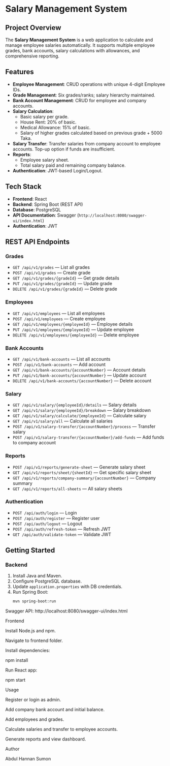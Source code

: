 # Salary Management System

## Project Overview
The **Salary Management System** is a web application to calculate and manage employee salaries automatically. It supports multiple employee grades, bank accounts, salary calculations with allowances, and comprehensive reporting.

## Features
- **Employee Management**: CRUD operations with unique 4-digit Employee IDs.  
- **Grade Management**: Six grades/ranks; salary hierarchy maintained.  
- **Bank Account Management**: CRUD for employee and company accounts.  
- **Salary Calculation**:
  - Basic salary per grade.
  - House Rent: 20% of basic.
  - Medical Allowance: 15% of basic.
  - Salary of higher grades calculated based on previous grade + 5000 Taka.
- **Salary Transfer**: Transfer salaries from company account to employee accounts. Top-up option if funds are insufficient.  
- **Reports**:
  - Employee salary sheet.
  - Total salary paid and remaining company balance.
- **Authentication**: JWT-based Login/Logout.  

## Tech Stack
- **Frontend**: React  
- **Backend**: Spring Boot (REST API)  
- **Database**: PostgreSQL  
- **API Documentation**: Swagger (`http://localhost:8080/swagger-ui/index.html`)  
- **Authentication**: JWT  

## REST API Endpoints

### Grades
- `GET /api/v1/grades` — List all grades  
- `POST /api/v1/grades` — Create grade  
- `GET /api/v1/grades/{gradeId}` — Get grade details  
- `PUT /api/v1/grades/{gradeId}` — Update grade  
- `DELETE /api/v1/grades/{gradeId}` — Delete grade  

### Employees
- `GET /api/v1/employees` — List all employees  
- `POST /api/v1/employees` — Create employee  
- `GET /api/v1/employees/{employeeId}` — Employee details  
- `PUT /api/v1/employees/{employeeId}` — Update employee  
- `DELETE /api/v1/employees/{employeeId}` — Delete employee  

### Bank Accounts
- `GET /api/v1/bank-accounts` — List all accounts  
- `POST /api/v1/bank-accounts` — Add account  
- `GET /api/v1/bank-accounts/{accountNumber}` — Account details  
- `PUT /api/v1/bank-accounts/{accountNumber}` — Update account  
- `DELETE /api/v1/bank-accounts/{accountNumber}` — Delete account  

### Salary
- `GET /api/v1/salary/{employeeId}/details` — Salary details  
- `GET /api/v1/salary/{employeeId}/breakdown` — Salary breakdown  
- `GET /api/v1/salary/calculate/{employeeId}` — Calculate salary  
- `GET /api/v1/salary/all` — Calculate all salaries  
- `POST /api/v1/salary-transfer/{accountNumber}/process` — Transfer salary  
- `POST /api/v1/salary-transfer/{accountNumber}/add-funds` — Add funds to company account  

### Reports
- `POST /api/v1/reports/generate-sheet` — Generate salary sheet  
- `GET /api/v1/reports/sheet/{sheetId}` — Get specific salary sheet  
- `GET /api/v1/reports/company-summary/{accountNumber}` — Company summary  
- `GET /api/v1/reports/all-sheets` — All salary sheets  

### Authentication
- `POST /api/auth/login` — Login  
- `POST /api/auth/register` — Register user  
- `POST /api/auth/logout` — Logout  
- `POST /api/auth/refresh-token` — Refresh JWT  
- `GET /api/auth/validate-token` — Validate JWT  

## Getting Started

### Backend
1. Install Java and Maven.  
2. Configure PostgreSQL database.  
3. Update `application.properties` with DB credentials.  
4. Run Spring Boot:  
   ```bash
   mvn spring-boot:run
Swagger API: http://localhost:8080/swagger-ui/index.html


Frontend

Install Node.js and npm.

Navigate to frontend folder.

Install dependencies:

npm install


Run React app:

npm start

Usage

Register or login as admin.

Add company bank account and initial balance.

Add employees and grades.

Calculate salaries and transfer to employee accounts.

Generate reports and view dashboard.

Author

Abdul Hannan Sumon
